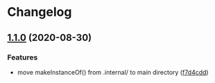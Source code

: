 # Changelog

## [1.1.0](https://github.com/mfields/jsLib/compare/v1.0.0...v1.1.0) (2020-08-30)

### Features

* move makeInstanceOf() from .internal/ to main directory ([f7d4cdd](https://github.com/mfields/jsLib/commit/f7d4cdd9a5ceeb542857cd4ce31237b5fcf84fec))
